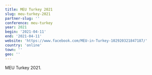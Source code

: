 ```yaml
---
title: MEU Turkey 2021
slug: meu-turkey-2021
partner-slug: ''
conference: meu-turkey
year: 2021
begin: '2021-04-11'
end: '2021-04-11'
website: 'https://www.facebook.com/MEU-in-Turkey-102920321847187/'
country: 'online'
town: ''
geo: ''
---
```

MEU Turkey 2021.
